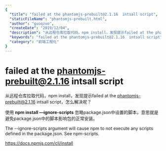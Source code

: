 ```yaml
---
{
  "title": "failed at the phantomjs-prebuilt@2.1.16  intsall script",
  "staticFileName": "phantomjs-prebuilt.html",
  "author": "guoqzuo",
  "createDate": "2019/12/04",
  "description": "从远程仓库拉取代码，npm install，发现提示failed at the phantomjs-prebuilt@2.1.16 intsall script，怎么解决呢？ 使用 npm install —ignore-scripts** 忽略package.json中设置的脚本，意思就是避免package.json中的脚本影响包的正常安装。The --ignore-scripts argument will cause npm to not execute any scripts defined in the package.json. See npm-scripts.",
  "keywords": "failed at the phantomjs-prebuilt@2.1.16  intsall script",
  "category": "前端工程化"
}
---
```


# failed at the phantomjs-prebuilt@2.1.16 intsall script

从远程仓库拉取代码，npm install，发现提示failed at the phantomjs-prebuilt@2.1.16 intsall script，怎么解决呢？

使用 **npm install —ignore-scripts** 忽略package.json中设置的脚本，意思就是避免package.json中的脚本影响包的正常安装。

The --ignore-scripts argument will cause npm to not execute any scripts defined in the package.json. See npm-scripts.

https://docs.npmjs.com/cli/install